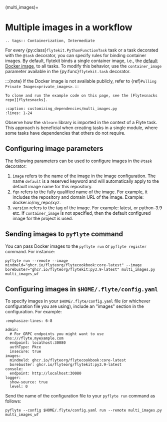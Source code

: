 (multi_images)=

# Multiple images in a workflow

```{eval-rst}
.. tags:: Containerization, Intermediate
```

For every {py:class}`flytekit.PythonFunctionTask` task or a task decorated with the `@task` decorator, you can specify rules for binding container images.
By default, flytekit binds a single container image, i.e., the [default Docker image](https://ghcr.io/flyteorg/flytekit), to all tasks.
To modify this behavior, use the `container_image` parameter available in the {py:func}`flytekit.task` decorator.

:::{note}
If the Docker image is not available publicly, refer to {ref}`Pulling Private Images<private_images>`.
:::

```{note}
To clone and run the example code on this page, see the [Flytesnacks repo][flytesnacks].
```

```{rli} https://raw.githubusercontent.com/flyteorg/flytesnacks/master/examples/customizing_dependencies/customizing_dependencies/multi_images.py
:caption: customizing_dependencies/multi_images.py
:lines: 1-24
```

Observe how the `sklearn` library is imported in the context of a Flyte task.
This approach is beneficial when creating tasks in a single module, where some tasks have dependencies that others do not require.

## Configuring image parameters

The following parameters can be used to configure images in the `@task` decorator:

1. `image` refers to the name of the image in the image configuration. The name `default` is a reserved keyword and will automatically apply to the default image name for this repository.
2. `fqn` refers to the fully qualified name of the image. For example, it includes the repository and domain URL of the image. Example: docker.io/my_repo/xyz.
3. `version` refers to the tag of the image. For example: latest, or python-3.9 etc. If `container_image` is not specified, then the default configured image for the project is used.

## Sending images to `pyflyte` command

You can pass Docker images to the `pyflyte run` or `pyflyte register` command.
For instance:

```
pyflyte run --remote --image mindmeld="ghcr.io/flyteorg/flytecookbook:core-latest" --image borebuster="ghcr.io/flyteorg/flytekit:py3.9-latest" multi_images.py multi_images_wf
```

## Configuring images in `$HOME/.flyte/config.yaml`

To specify images in your `$HOME/.flyte/config.yaml` file (or whichever configuration file you are using), include an "images" section in the configuration.
For example:

```{code-block} yaml
:emphasize-lines: 6-8

admin:
  # For GRPC endpoints you might want to use dns:///flyte.myexample.com
  endpoint: localhost:30080
  authType: Pkce
  insecure: true
images:
  mindmeld: ghcr.io/flyteorg/flytecookbook:core-latest
  borebuster: ghcr.io/flyteorg/flytekit:py3.9-latest
console:
  endpoint: http://localhost:30080
logger:
  show-source: true
  level: 0
```

Send the name of the configuration file to your `pyflyte run` command as follows:

```
pyflyte --config $HOME/.flyte/config.yaml run --remote multi_images.py multi_images_wf
```

[flytesnacks]: https://github.com/flyteorg/flytesnacks/tree/master/examples/customizing_dependencies/
